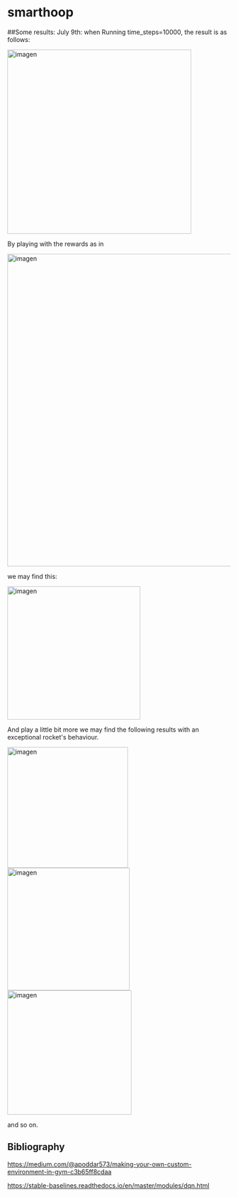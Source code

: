 # smarthoop

##Some results:
July 9th:
when Running time_steps=10000, the result is as follows:

<img width="415" alt="imagen" src="https://user-images.githubusercontent.com/29654051/125118442-ffe5fc00-e0ef-11eb-8d49-e7e25a8ab150.png">

By playing with the rewards as in 

<img width="704" alt="imagen" src="https://user-images.githubusercontent.com/29654051/125120257-813e8e00-e0f2-11eb-96a6-7456e691df4a.png">

we may find this:

<img width="300" alt="imagen" src="https://user-images.githubusercontent.com/29654051/125120222-77b52600-e0f2-11eb-98ba-90bc29cdd092.png">

And play a little bit more we may find the following results with an exceptional rocket's behaviour.

<img width="272" alt="imagen" src="https://user-images.githubusercontent.com/29654051/125161835-ddea8900-e184-11eb-9fbd-979c0f2edd24.png">

<img width="276" alt="imagen" src="https://user-images.githubusercontent.com/29654051/125161841-e6db5a80-e184-11eb-8bc7-37ca8b36ac70.png">

<img width="280" alt="imagen" src="https://user-images.githubusercontent.com/29654051/125161847-ee9aff00-e184-11eb-82a6-95d033711a4d.png">

and so on. 



## Bibliography
https://medium.com/@apoddar573/making-your-own-custom-environment-in-gym-c3b65ff8cdaa

https://stable-baselines.readthedocs.io/en/master/modules/dqn.html

